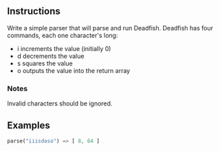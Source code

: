 ## Instructions


Write a simple parser that will parse and run Deadfish.
Deadfish has four commands, each one character's long:

- i increments the value (initially 0)
- d decrements the value
- s squares the value
- o outputs the value into the return array

### Notes

Invalid characters should be ignored.

## Examples

```rust
parse("iiisdoso") => [ 8, 64 ]
```
